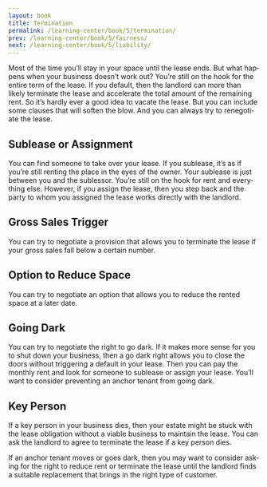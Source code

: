 ```yaml
---
layout: book
title: Termination
permalink: /learning-center/book/5/termination/
prev: /learning-center/book/5/fairness/
next: /learning-center/book/5/liability/
---
```


Most of the time you’ll stay in your space until the lease ends. But what hap­pens when your busi­ness doesn’t work out? You’re still on the hook for the entire term of the lease. If you default, then the land­lord can more than likely ter­mi­nate the lease and accel­er­ate the total amount of the remain­ing rent. So it’s hardly ever a good idea to vacate the lease. But you can include some clauses that will soften the blow. And you can always try to rene­go­ti­ate the lease.

<h2>Sub­lease or Assignment</h2> 

You can find some­one to take over your lease. If you sub­lease, it’s as if you’re still rent­ing the place in the eyes of the owner. Your sub­lease is just between you and the sub­lessor. You’re still on the hook for rent and every­thing else. How­ever, if you assign the lease, then you step back and the party to whom you assigned the lease works directly with the landlord.

<h2>Gross Sales Trigger</h2> 

You can try to nego­ti­ate a pro­vi­sion that allows you to ter­mi­nate the lease if your gross sales fall below a cer­tain number.

<h2>Option to Reduce Space</h2>

You can try to nego­ti­ate an option that allows you to reduce the rented space at a later date.

<h2>Going Dark</h2> 

You can try to nego­ti­ate the right to go dark. If it makes more sense for you to shut down your busi­ness, then a go dark right allows you to close the doors with­out trig­ger­ing a default in your lease. Then you can pay the monthly rent and look for some­one to sub­lease or assign your lease. You’ll want to con­sider pre­vent­ing an anchor ten­ant from going dark.

<h2>Key Per­son</h2>

If a key per­son in your busi­ness dies, then your estate might be stuck with the lease oblig­a­tion with­out a viable busi­ness to main­tain the lease. You can ask the land­lord to agree to ter­mi­nate the lease if a key per­son dies.

If an anchor ten­ant moves or goes dark, then you may want to con­sider ask­ing for the right to reduce rent or ter­mi­nate the lease until the land­lord finds a suit­able replace­ment that brings in the right type of customer.
